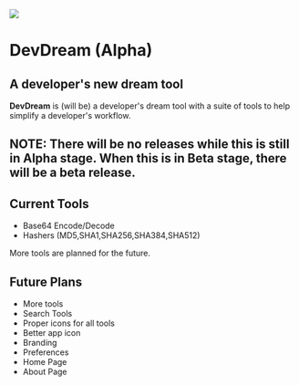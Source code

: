 ![](https://github.com/smattar2020/DevDream/raw/main/DevDream/Assets.xcassets/AppIcon.appiconset/1024.png)

#  DevDream (Alpha)
## A developer's new dream tool

**DevDream** is (will be) a developer's dream tool with a suite of tools to help simplify a developer's workflow.

## NOTE: There will be no releases while this is still in Alpha stage. When this is in Beta stage, there will be a beta release.

## Current Tools
* Base64 Encode/Decode
* Hashers (MD5,SHA1,SHA256,SHA384,SHA512)

More tools are planned for the future.

## Future Plans
* More tools
* Search Tools
* Proper icons for all tools
* Better app icon
* Branding
* Preferences
* Home Page
* About Page

